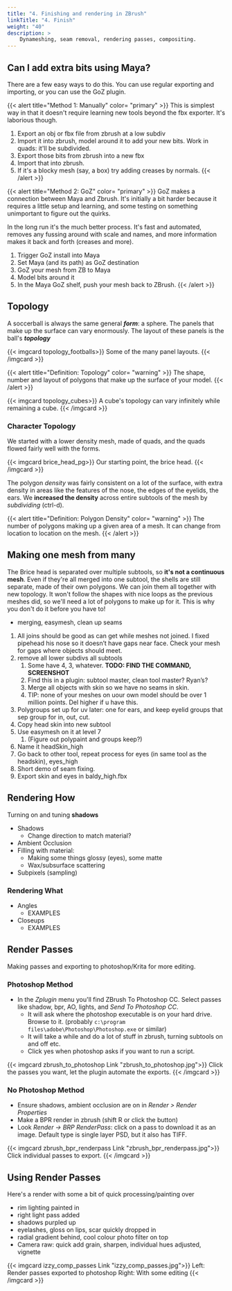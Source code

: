 ```yaml
---
title: "4. Finishing and rendering in ZBrush"
linkTitle: "4. Finish"
weight: "40"
description: >
    Dynameshing, seam removal, rendering passes, compositing.
---
```


<!--

## Review Of Progress

Week 7 detail sculpting:

<a class="btn btn-lg btn-primary mr-3 mb-4" href="https://laureate-au.blackboard.com/webapps/discussionboard/do/message?action=list_messages&course_id=_89547_1&nav=discussion_board_entry&conf_id=_152757_1&forum_id=_866559_1&message_id=_2226714_1" target="_blank">Week 7 Progress Thread<i class="fas fa-arrow-alt-circle-right ml-2"></i></a>

Stuff that was **easy**? Stuff **less easy** than expected?

 ## A2 extension and delivery.

**Delivery:** Wednesday, July 29 (as discussed last week).

We're going to **push our model over to Painter**, which is different to last trimester's students
* I'll be **updating the deliverables** in the next few days.
* It'll be a combination of working files and screenshots. 


## Pipehead painting

Open last week's pipehead detailing file. If you don't have it, [grab it from last week's notes](../week3/#download-updated-pipehead)

## Polypaint along review
* Enable polypaint
* Hard and soft brushes
* Use <kbd>c</kbd> to pick colours from mesh
* Look at the terrible results on low or dynamic subdivisions. Add real divisions - you'll have to do this on your own character.

Me prep: Add polypaint to him and see if can get it through the process. Bake as id map and duplicate texture

## Exercise: Paint your character a bit.

Get started painting your own character using what you've just learned.

<a class="btn btn-lg btn-primary mr-3 mb-4" href="https://laureate-au.blackboard.com/webapps/discussionboard/do/message?action=list_messages&course_id=_89547_1&nav=discussion_board_entry&conf_id=_152757_1&forum_id=_866560_1&message_id=_2226746_1" target="_blank">In Class Painting Thread<i class="fas fa-arrow-alt-circle-right ml-2"></i></a>

-->

## Can I add extra bits using Maya?

There are a few easy ways to do this. You can use regular exporting and importing, or you can use the GoZ plugin.

{{< alert title="Method 1: Manually" color= "primary" >}}
This is simplest way in that it doesn't require learning new tools beyond the fbx exporter. It's laborious though.
1. Export an obj or fbx file from zbrush at a low subdiv
2. Import it into zbrush, model around it to add your new bits. Work in quads: it'll be subdivided.
3. Export those bits from zbrush into a new fbx
4. Import that into zbrush.
5. If it's a blocky mesh (say, a box) try adding creases by normals.
{{< /alert >}}

{{< alert title="Method 2: GoZ" color= "primary" >}}
GoZ makes a connection between Maya and Zbrush. It's initially a bit harder because it requires a little setup and learning, and some testing on something unimportant to figure out the quirks.

In the long run it's the much better process. It's fast and automated, removes any fussing around with scale and names, and more information makes it back and forth (creases and more).

1. Trigger GoZ install into Maya
1. Set Maya (and its path) as GoZ destination
1. GoZ your mesh from ZB to Maya
1. Model bits around it
1. In the Maya GoZ shelf, push your mesh back to ZBrush.
{{< /alert >}}

## Topology

A soccerball is always the same general **_form_**: a sphere. The panels that make up the surface can vary enormously. The layout of these panels is the ball's _**topology**_

{{< imgcard topology_footballs>}}
Some of the many panel layouts.
{{< /imgcard >}}

{{< alert title="Definition: Topology" color= "warning" >}}
The shape, number and layout of polygons that make up the surface of your model.
{{< /alert >}}

{{< imgcard topology_cubes>}}
A cube's topology can vary infinitely while remaining a cube.
{{< /imgcard >}}

### Character Topology

We started with a lower density mesh, made of quads, and the quads flowed fairly well with the forms.

{{< imgcard brice_head_pg>}}
Our starting point, the brice head.
{{< /imgcard >}}

The polygon _density_ was fairly consistent on a lot of the surface, with extra density in areas like the features of the nose, the edges of the eyelids, the ears. We **increased the density** across entire subtools of the mesh by _subdividing_ (ctrl-d).

{{< alert title="Definition: Polygon Density" color= "warning" >}}
The number of polygons making up a given area of a mesh. It can change from location to location on the mesh.
{{< /alert >}}

## Making one mesh from many

The Brice head is separated over multiple subtools, so **it's not a continuous mesh**. Even if they're all merged into one subtool, the shells are still separate, made of their own polygons. We can join them all together with new topology. It won't follow the shapes with nice loops as the previous meshes did, so we'll need a lot of polygons to make up for it. This is why you don't do it before you have to!

  - merging, easymesh, clean up seams

1. All joins should be good as can get while meshes not joined. I fixed pipehead his nose so it doesn’t have gaps near face. Check your mesh for gaps where objects should meet. 
3. remove all lower subdivs all subtools
	1. Some have 4, 3, whatever. 
**TODO: FIND THE COMMAND, SCREENSHOT**
	2. Find this in a plugin: subtool master, clean tool master? Ryan’s?
	3. Merge all objects with skin so we have no seams in skin. 
	4. TIP: none of your meshes on uour own model should be over 1 million points. Del higher if u have this.
1. Polygroups set up for uv later: one for ears, and keep eyelid groups that sep group for in, out, cut.
2. Copy head skin into new subtool
3. Use easymesh on it at level 7
	1. (Figure out polypaint and groups keep?)
5. Name it headSkin_high
6. Go back to other tool, repeat process for eyes (in same tool as the headskin), eyes_high
7. Short demo of seam fixing. 
8. Export skin and eyes in baldy_high.fbx

<!-- 

##  low poly auto
8. Duplicate each tool, give _low suffix
9. Decimate skin to 8k
10. Decimate eyes to .5k
11. Weld, fix mesh, test integrity
12. Export fbx of head, eyes baldy_low.fbx

##  Maya quick uvs
1. Import into new maya scene
2. Dont mess with position
3. Mesh cleanup->fix manifold.
4. Create auto uvs
5. Unfold
6. Layout
7. Soften/harden by texture borders
8. Delete history
9. Export fbx again

## Painter:
1. New file from low fbx
2. Bake normals from high on 1024
3. If it works go 2k and bake all maps except colour id
4. Try colour id from vert colours
5. Dupe id map and add to fill layer
6. Celebrate.

-->

## Rendering How

Turning on and tuning **shadows**
* Shadows
  * Change direction to match material?
* Ambient Occlusion
* Filling with material:
    * Making some things glossy (eyes), some matte
    * Wax/subsurface scattering
* Subpixels (sampling)

### Rendering What

* Angles
  * EXAMPLES 
* Closeups
  * EXAMPLES

## Render Passes

Making passes and exporting to photoshop/Krita for more editing.

### Photoshop Method

* In the _Zplugin_ menu you'll find ZBrush To Photoshop CC. Select passes like shadow, bpr, AO, lights, and _Send To Photoshop CC_.
    * It will ask where the photoshop executable is on your hard drive. Browse to it. (probably `c:\program files\adobe\Photoshop\Photoshop.exe` or similar)
    * It will take a while and do a lot of stuff in zbrush, turning subtools on and off etc.
    * Click yes when photoshop asks if you want to run a script.

{{< imgcard zbrush_to_photoshop Link "zbrush_to_photoshop.jpg">}}
Click the passes you want, let the plugin automate the exports.
{{< /imgcard >}}

### No Photoshop Method

* Ensure shadows, ambient occlusion are on in _Render \> Render Properties_
* Make a BPR render in zbrush (shift R or click the button)
* Look _Render -> BRP RenderPass_: click on a pass to download it as an image. Default type is single layer PSD, but it also has TIFF.

{{< imgcard zbrush_bpr_renderpass Link "zbrush_bpr_renderpass.jpg">}}
Click individual passes to export.
{{< /imgcard >}}

## Using Render Passes

Here's a render with some a bit of quick processing/painting over
  - rim lighting painted in
  - right light pass added
  - shadows purpled up
  - eyelashes, gloss on lips, scar quickly dropped in
  - radial gradient behind, cool colour photo filter on top
  - Camera raw: quick add grain, sharpen, individual hues adjusted, vignette

{{< imgcard izzy_comp_passes Link "izzy_comp_passes.jpg">}}
Left: Render passes exported to photoshop  Right: With some editing
{{< /imgcard >}}
